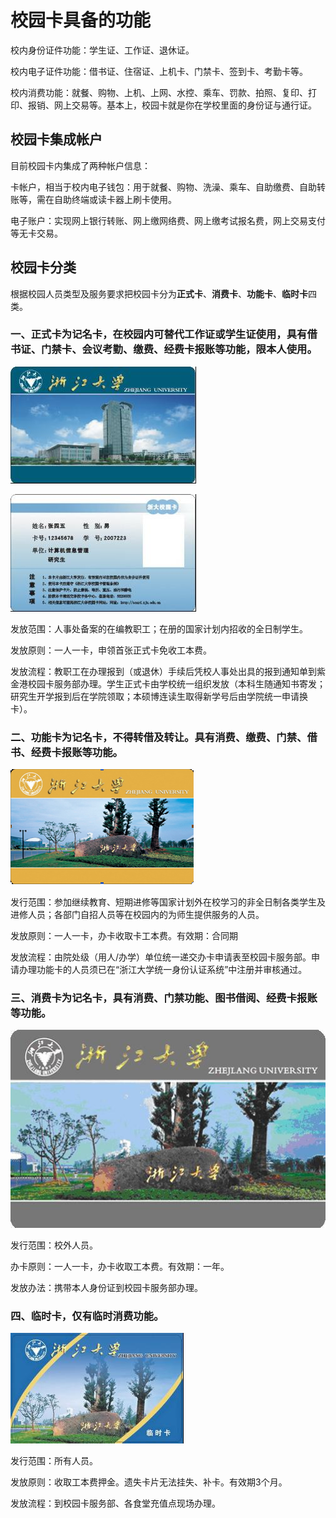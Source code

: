 # 校园卡具备的功能

校内身份证件功能：学生证、工作证、退休证。

校内电子证件功能：借书证、住宿证、上机卡、门禁卡、签到卡、考勤卡等。

校内消费功能：就餐、购物、上机、上网、水控、乘车、罚款、拍照、复印、打印、报销、网上交易等。基本上，校园卡就是你在学校里面的身份证与通行证。

## 校园卡集成帐户

目前校园卡内集成了两种帐户信息：

卡帐户，相当于校内电子钱包：用于就餐、购物、洗澡、乘车、自助缴费、自助转账等，需在自助终端或读卡器上刷卡使用。

电子账户：实现网上银行转账、网上缴网络费、网上缴考试报名费，网上交易支付等无卡交易。

## 校园卡分类

根据校园人员类型及服务要求把校园卡分为**正式卡**、**消费卡**、**功能卡**、**临时卡**四类。

### 一、正式卡为记名卡，在校园内可替代工作证或学生证使用，具有借书证、门禁卡、会议考勤、缴费、经费卡报账等功能，限本人使用。

![正式卡](./Images/ecard0.jpg "正式卡")

![正式卡](./Images/ecard1.jpg "正式卡")

发放范围：人事处备案的在编教职工；在册的国家计划内招收的全日制学生。

发放原则：一人一卡，申领首张正式卡免收工本费。

发放流程：教职工在办理报到（或退休）手续后凭校人事处出具的报到通知单到紫金港校园卡服务部办理。学生正式卡由学校统一组织发放（本科生随通知书寄发；研究生开学报到后在学院领取；本硕博连读生取得新学号后由学院统一申请换卡）。        

### 二、功能卡为记名卡，不得转借及转让。具有消费、缴费、门禁、借书、经费卡报账等功能。

![功能卡](./Images/ecard2.jpg "功能卡")

发行范围：参加继续教育、短期进修等国家计划外在校学习的非全日制各类学生及进修人员；各部门自招人员等在校园内的为师生提供服务的人员。

发放原则：一人一卡，办卡收取卡工本费。有效期：合同期

发放流程：由院处级（用人/办学）单位统一递交办卡申请表至校园卡服务部。申请办理功能卡的人员须已在“浙江大学统一身份认证系统”中注册并审核通过。

### 三、消费卡为记名卡，具有消费、门禁功能、图书借阅、经费卡报账等功能。

![消费卡](./Images/ecard4.jpg "消费卡")

发行范围：校外人员。

办卡原则：一人一卡，办卡收取工本费。有效期：一年。

发放办法：携带本人身份证到校园卡服务部办理。

### 四、临时卡，仅有临时消费功能。

![临时卡](./Images/ecard3.jpg "临时卡")

发行范围：所有人员。

发放原则：收取工本费押金。遗失卡片无法挂失、补卡。有效期3个月。

发放流程：到校园卡服务部、各食堂充值点现场办理。